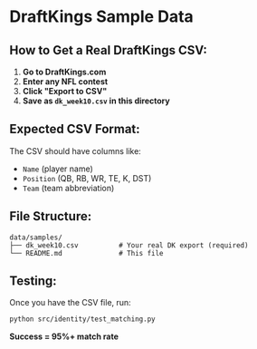 # DraftKings Sample Data

## How to Get a Real DraftKings CSV:

1. **Go to DraftKings.com**
2. **Enter any NFL contest**
3. **Click "Export to CSV"**
4. **Save as `dk_week10.csv` in this directory**

## Expected CSV Format:
The CSV should have columns like:
- `Name` (player name)
- `Position` (QB, RB, WR, TE, K, DST)
- `Team` (team abbreviation)

## File Structure:
```
data/samples/
├── dk_week10.csv          # Your real DK export (required)
└── README.md              # This file
```

## Testing:
Once you have the CSV file, run:
```bash
python src/identity/test_matching.py
```

**Success = 95%+ match rate**

